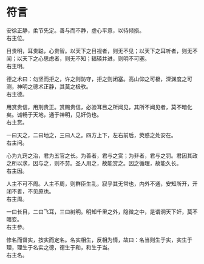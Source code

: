 # 符言

安徐正静，柔节先定。善与而不静，虚心平意，以待倾损。  
右主位。

目贵明，耳贵聪，心贵智。以天下之目视者，则无不见；以天下之耳听者，则无不闻；以天下之心思虑者，则无不知；辐辏并进，则明不可塞。  
右主明。

德之术曰：勿坚而拒之，许之则防守，拒之则闭塞。高山仰之可极，深渊度之可测，神明之德术正静，其莫之极欤。  
右主德。

用赏贵信，用刑贵正。赏赐贵信，必验耳目之所闻见，其所不闻见者，莫不暗化矣。诚畅于天地，通于神明，见奸伪也。  
右主赏。

一曰天之，二曰地之，三曰人之。四方上下，左右前后，荧惑之处安在。  
右主问。

心为九窍之治，君为五官之长。为善者，君与之赏；为非者，君与之罚。君因其政之所以求，因与之，则不劳。圣人用之，故能赏之。因之循理，故能久长。  
右主因。

人主不可不周。人主不周，则群臣生乱，寂乎其无常也，内外不通，安知所开，开闭不善，不见原也。  
右主周。

一曰长目，二曰飞耳，三曰树明。明知千里之外，隐微之中，是谓洞天下奸，莫不暗变。  
右主参。

修名而督实，按实而定名。名实相生，反相为情，故曰：名当则生于实，实生于理，理生于名实之德，德生于和，和生于当。  
右主名。
